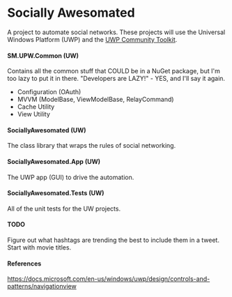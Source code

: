 # Socially Awesomated
A project to automate social networks.  These projects will use the Universal Windows Platform (UWP)
and the [UWP Community Toolkit](https://github.com/Microsoft/UWPCommunityToolkit").

#### SM.UPW.Common (UW)
Contains all the common stuff that COULD be in a NuGet package, but I'm too lazy to put it in there.  "Developers are LAZY!" - YES, and I'll say it again.
* Configuration (OAuth)
* MVVM (ModelBase, ViewModelBase, RelayCommand)
* Cache Utility
* View Utility

#### SociallyAwesomated (UW)
The class library that wraps the rules of social networking.

#### SociallyAwesomated.App (UW)
The UWP app (GUI) to drive the automation.

#### SociallyAwesomated.Tests (UW)
All of the unit tests for the UW projects.

#### TODO
Figure out what hashtags are trending the best to include them in a tweet.  Start with movie titles.

#### References
https://docs.microsoft.com/en-us/windows/uwp/design/controls-and-patterns/navigationview
